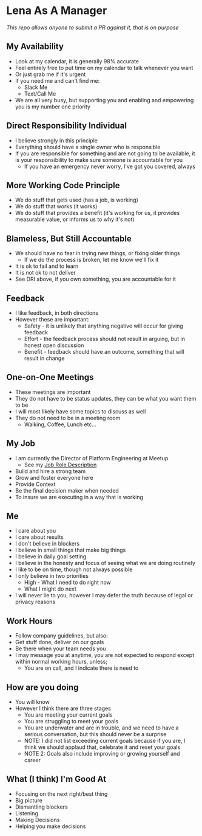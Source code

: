 # Lena As A Manager
*This repo allows anyone to submit a PR against it, that is on purpose*

## My Availability
* Look at my calendar, it is generally 98% accurate
* Feel entirely free to put time on my calendar to talk whenever you want
* Or just grab me if it's urgent
* If you need me and can't find me:
	* Slack Me
	* Text/Call Me
* We are all very busy, but supporting you and enabling and empowering you is my number one priority

## Direct Responsibility Individual
* I believe strongly in this principle
* Everything should have a single owner who is responsible
* If you are responsible for something and are not going to be available, it is your responsibility to make sure someone is accountable for you
	* If you have an emergency never worry, I've got you covered, always 

## More Working Code Principle
* We do stuff that gets used (has a job, is working)
* We do stuff that works (it works)
* We do stuff that provides a benefit (it's working for us, it provides measurable value, or informs us to why it's not)

## Blameless, But Still Accountable
* We should have no fear in trying new things, or fixing older things
	* If we do the process is broken, let me know we'll fix it
* It is ok to fail and to learn
* It is not ok to not deliver
* See DRI above, if you own something, you are accountable for it

## Feedback
* I like feedback, in both directions
* However these are important:
	* Safety - it is unlikely that anything negative will occur for giving feedback
	* Effort - the feedback process should not result in arguing, but in honest open discussion
	* Benefit - feedback should have an outcome, something that will result in change

## One-on-One Meetings
* These meetings are important
* They do not have to be status updates, they can be what you want them to be
* I will most likely have some topics to discuss as well
* They do not need to be in a meeting room
	* Walking, Coffee, Lunch etc...

## My Job
* I am currently the Director of Platform Engineering at Meetup
	* See my [Job Role Description](https://github.com/meetup/engineering-roles/blob/master/managers/director_engineering.md)
* Build and hire a strong team
* Grow and foster everyone here
* Provide Context
* Be the final decision maker when needed
* To insure we are executing in a way that is working

## Me
* I care about you
* I care about results
* I don't believe in blockers
* I believe in small things that make big things
* I believe in daily goal setting
* I believe in the honesty and focus of seeing what we are doing routinely
* I like to be on time, though not always possible
* I only believe in two priorities
	* High - What I need to do right now
	* What I might do next
* I will never lie to you, however I may defer the truth because of legal or privacy reasons

## Work Hours
* Follow company guidelines, but also:
* Get stuff done, deliver on our goals
* Be there when your team needs you
* I may message you at anytime, you are not expected to respond except within normal working hours, unless;
	* You are on call, and I indicate there is need to

## How are you doing
* You will know
* However I think there are three stages
	* You are meeting your current goals
	* You are struggling to meet your goals
	* You are underwater and are in trouble, and we need to have a serious conversation, but this should never be a surprise
	* NOTE: I did not list exceeding current goals because if you are, I think we should applaud that, celebrate it and reset your goals
	* NOTE 2: Goals also include improving or growing yourself and career

## What (I think) I'm Good At
* Focusing on the next right/best thing
* Big picture
* Dismantling blockers
* Listening
* Making Decisions
* Helping you make decisions
